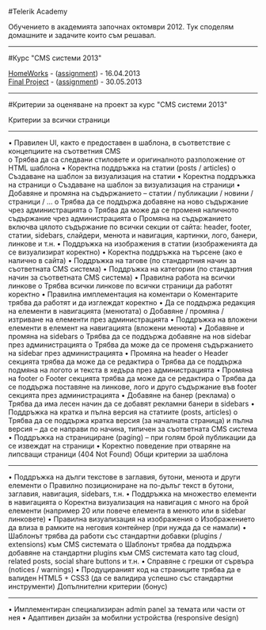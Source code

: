 #Telerik Academy

Обучението в академията започнах октомври 2012. Тук споделям домашните и задачите които съм решавал.

---
#Курс "CMS системи 2013"

[HomeWorks](https://github.com/kancho-kanchev/Telerik/tree/master/CMS%20Systems) - ([assignment](https://github.com/kancho-kanchev/Telerik/blob/master/CMS%20Systems/README.md)) - 16.04.2013<br/>
[Final Project](https://github.com/kancho-kanchev/Telerik-CMS-Course-2013-Final-Project) - ([assignment](https://github.com/kancho-kanchev/Telerik-CMS-Course-2013-Final-Project/tree/master/Project-2)) - 30.05.2013<br/>

---
#Критерии за оценяване на проект за курс "CMS системи 2013"

Критерии за всички страници

---
•	Правилен UI, както е предоставен в шаблона, в съответствие с концепциите на съответния CMS<br/>
	o	Трябва да са следвани стиловете и оригиналното разположение от HTML шаблона
•	Коректна поддръжка на статии (posts / articles)
	o	Създаване на шаблон за визуализация на статии
•	Коректна поддръжка на страници
	o	Създаване на шаблон за визуализация на страници
•	Добавяне и промяна на съдържанието – статии / публикации / новини / страници / …
	o	Трябва да се поддържа добавяне на ново съдържание чрез администрацията
	o	Трябва да може да се променя наличното съдържание чрез администрацията
	o	Промяна на съдържанието включва цялото съдържание по всички секции от сайта: header, footer, статии, sidebars, слайдери, менюта и навигация, картинки, лого, банери, линкове и т.н.
•	Поддръжка на изображения в статии (изображенията да се визуализират коректно)
•	Коректна поддръжка на търсене (ако е налично в сайта)
•	Поддръжка на тагове (по стандартния начин за съответната CMS система)
•	Поддръжка на категории (по стандартния начин за съответната CMS система)
•	Правилна работа на всички линкове
	o	Трябва всички линкове по всички страници да работят коректно
•	Правилна имплементация на коментари
	o	Коментарите трябва да работят и да изглеждат коректно
•	Да се поддържа редакция на елементи в навигацията (менютата)
	o	Добавяне / промяна / изтриване на елементи през администрацията
•	Поддръжка на вложени елементи в елемент на навигацията (вложени менюта)
•	Добавяне и промяна на sidebars
	o	Трябва да се поддържа добавяне на нов sidebar през администрацията
	o	Трябва да може да се променя съдържанието на sidebar през администрацията
•	Промяна на header
	o	Header секцията трябва да може да се редактира
	o	Трябва да се поддържа подмяна на логото и текста в хедъра през администрацията
•	Промяна на footer
	o	Footer секцията трябва да може да се редактира
	o	Трябва да се поддържа поставяне на линкове, лого и друго съдържание във footer секцията през администрацията
•	Добавяне на банер (реклама)
	o	Трябва да има лесен начин да се добавят рекламни банери в sidebars
•	Поддръжка на кратка и пълна версия на статиите (posts, articles)
	o	Трябва да се поддържа кратка версия (за началната страница) и пълна версия – да се направи по начина, типичен за съответната CMS система
•	Поддръжка на странициране (paging) – при голям брой публикации да се извеждат на страници
•	Коректно поведение при отваряне на липсващи страници (404 Not Found)
Общи критерии за шаблона

---
•	Поддръжка на дълги текстове в заглавия, бутони, менюта и други елементи
	o	Правилно позициониране на по-дълъг текст в бутони, заглавия, навигация, sidebars, т.н.
•	Поддръжка на множество елементи в навигацията
	o	Коректна визуализация на навигация с много на брой елементи (например 20 или повече елемента в менюто или в sidebar линковете)
•	Правилна визуализация на изображения 
	o	Изображението да влиза в рамките на неговия контейнер (при нужда да се намали)
•	Шаблонът трябва да работи със стандартни добавки (plugins / extensions) към CMS системата
	o	Шаблонът трябва да поддържа добавяне на стандартни plugins към CMS системата като tag cloud, related posts, social share buttons и т.н.
•	Справяне с грешки от сървъра (notices / warnings)
•	Продуцираният код на страниците трябва да е валиден HTML5 + CSS3 (да се валидира успешно със стандартни инструменти)
Допълнителни критерии (бонус)

---
•	Имплементиран специализиран admin panel за темата или части от нея
•	Адаптивен дизайн за мобилни устройства (responsive design)
